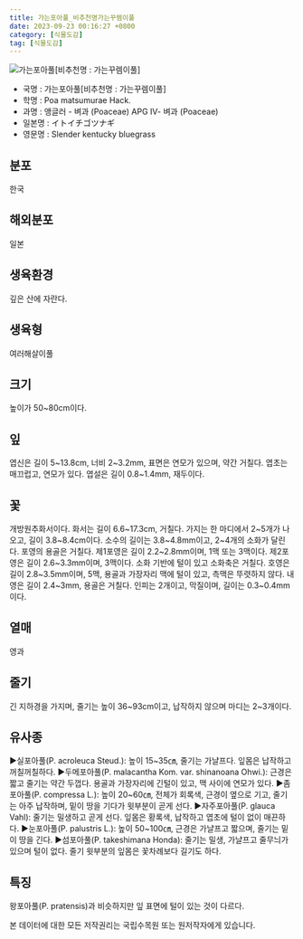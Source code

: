 ```yaml
---
title: 가는포아풀_비추천명가는꾸렘이풀
date: 2023-09-23 00:16:27 +0800
category: [식물도감]
tag: [식물도감]
---
```




![가는포아풀[비추천명 : 가는꾸렘이풀]](/fileUpload/plants/basic/Gramineae/Poa/14672/14672_20160725133657593files_th2.jpg)
- 국명 : 가는포아풀[비추천명 : 가는꾸렘이풀]
- 학명 : Poa matsumurae Hack.
- 과명 : 앵글러 - 벼과 (Poaceae) APG Ⅳ- 벼과 (Poaceae)
- 일본명 : イトイチゴツナギ
- 영문명 : Slender kentucky bluegrass


## 분포
한국
## 해외분포
일본
## 생육환경
깊은 산에 자란다.
## 생육형
여러해살이풀
## 크기
높이가 50~80cm이다.
## 잎
엽신은 길이 5~13.8cm, 너비 2~3.2mm, 표면은 연모가 있으며, 약간 거칠다. 엽초는 매끄럽고, 연모가 있다. 엽설은 길이 0.8~1.4mm, 재두이다.
## 꽃
개방원추화서이다. 화서는 길이 6.6~17.3cm, 거칠다. 가지는 한 마디에서 2~5개가 나오고, 길이 3.8~8.4cm이다. 소수의 길이는 3.8~4.8mm이고, 2~4개의 소화가 달린다. 포영의 용골은 거칠다. 제1포영은 길이 2.2~2.8mm이며, 1맥 또는 3맥이다. 제2포영은 길이 2.6~3.3mm이며, 3맥이다. 소화 기반에 털이 있고 소화축은 거칠다. 호영은 길이 2.8~3.5mm이며, 5맥, 용골과 가장자리 맥에 털이 있고, 측맥은 뚜렷하지 않다. 내영은 길이 2.4~3mm, 용골은 거칠다. 인피는 2개이고, 막질이며, 길이는 0.3~0.4mm이다.
## 열매
영과
## 줄기
긴 지하경을 가지며, 줄기는 높이 36~93cm이고, 납작하지 않으며 마디는 2~3개이다.
## 유사종
▶실포아풀(P. acroleuca Steud.): 높이 15~35㎝, 줄기는 가냘프다. 잎몸은 납작하고 꺼칠꺼칠하다.▶두메포아풀(P. malacantha Kom. var. shinanoana Ohwi.): 근경은 짧고 줄기는 약간 두껍다. 용골과 가장자리에 긴털이 있고, 맥 사이에 연모가 있다.▶좀포아풀(P. compressa L.): 높이 20~60㎝, 전체가 회록색, 근경이 옆으로 기고, 줄기는 아주 납작하며, 밑이 땅을 기다가 윗부분이 곧게 선다. ▶자주포아풀(P. glauca Vahl): 줄기는 밀생하고 곧게 선다. 잎몸은 황록색, 납작하고 엽초에 털이 없이 매끈하다. ▶눈포아풀(P. palustris L.): 높이 50~100㎝, 근경은 가냘프고 짧으며, 줄기는 밑이 땅을 긴다. ▶섬포아풀(P. takeshimana Honda): 줄기는 밀생, 가냘프고 줄무늬가 있으며 털이 없다. 줄기 윗부분의 잎몸은 꽃차례보다 길기도 하다.
## 특징
왕포아풀(P. pratensis)과 비슷하지만 잎 표면에 털이 있는 것이 다르다.






본 데이터에 대한 모든 저작권리는 국립수목원 또는 원저작자에게 있습니다.
